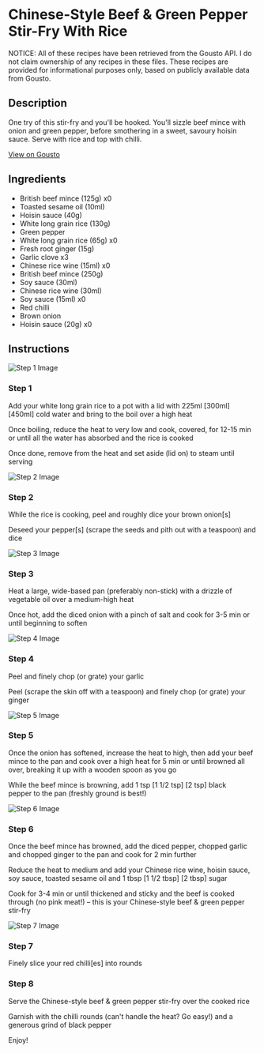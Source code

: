 # Chinese-Style Beef & Green Pepper Stir-Fry With Rice

NOTICE: All of these recipes have been retrieved from the Gousto API. I do not claim ownership of any recipes in these files. These recipes are provided for informational purposes only, based on publicly available data from Gousto.

## Description

One try of this stir-fry and you'll be hooked. You'll sizzle beef mince with onion and green pepper, before smothering in a sweet, savoury hoisin sauce. Serve with rice and top with chilli.

[View on Gousto](https://www.gousto.co.uk/recipes/cookbook/chinese-style-beef-pepper-stir-fry)

## Ingredients

- British beef mince (125g) x0
- Toasted sesame oil (10ml)
- Hoisin sauce (40g)
- White long grain rice (130g)
- Green pepper
- White long grain rice (65g) x0
- Fresh root ginger (15g)
- Garlic clove x3
- Chinese rice wine (15ml) x0
- British beef mince (250g)
- Soy sauce (30ml)
- Chinese rice wine (30ml)
- Soy sauce (15ml) x0
- Red chilli
- Brown onion
- Hoisin sauce (20g) x0

## Instructions

![Step 1 Image](https://production-media.gousto.co.uk/cms/recipe-step-image/1394.-step-1-x200.jpg)

### Step 1

Add your white long grain rice to a pot with a lid with 225ml <span class="text-purple">[300ml] </span><span class="text-danger">[450ml]</span> cold water and bring to the boil over a high heat

Once boiling, reduce the heat to very low and cook, covered, for 12-15 min or until all the water has absorbed and the rice is cooked

Once done, remove from the heat and set aside (lid on) to steam until serving

![Step 2 Image](https://production-media.gousto.co.uk/cms/recipe-step-image/1394.-step-2-x200.jpg)

### Step 2

While the rice is cooking, peel and roughly dice your brown onion[s]

Deseed your pepper[s] (scrape the seeds and pith out with a teaspoon) and dice

![Step 3 Image](https://production-media.gousto.co.uk/cms/recipe-step-image/1394.-step-3-x200.jpg)

### Step 3

Heat a large, wide-based pan (preferably non-stick) with a drizzle of vegetable oil over a medium-high heat

Once hot, add the diced onion with a pinch of salt and cook for 3-5 min or until beginning to soften

![Step 4 Image](https://production-media.gousto.co.uk/cms/recipe-step-image/1394.-step-4-x200.jpg)

### Step 4

Peel and finely chop (or grate) your garlic

Peel (scrape the skin off with a teaspoon) and finely chop (or grate) your ginger

![Step 5 Image](https://production-media.gousto.co.uk/cms/recipe-step-image/1394.-step-5-x200.jpg)

### Step 5

Once the onion has softened, increase the heat to high, then add your beef mince to the pan and cook over a high heat for 5 min or until browned all over, breaking it up with a wooden spoon as you go

While the beef mince is browning, add 1 tsp <span class="text-purple">[1 1/2 tsp]</span> <span class="text-danger">[2 tsp]</span> black pepper to the pan (freshly ground is best!)

![Step 6 Image](https://production-media.gousto.co.uk/cms/recipe-step-image/1394.-step-6-x200.jpg)

### Step 6

Once the beef mince has browned, add the diced pepper, chopped garlic and chopped ginger to the pan and cook for 2 min further

Reduce the heat to medium and add your Chinese rice wine, hoisin sauce, soy sauce, toasted sesame oil and 1 tbsp <span class="text-purple">[1 1/2 tbsp]</span> <span class="text-danger">[2 tbsp]</span> sugar

Cook for 3-4 min or until thickened and sticky and the beef is cooked through (no pink meat!) – this is your Chinese-style beef & green pepper stir-fry

![Step 7 Image](https://production-media.gousto.co.uk/cms/recipe-step-image/1394.-step-7-x200.jpg)

### Step 7

Finely slice your red chilli[es]<span class="text-danger"> </span>into rounds

### Step 8

Serve the Chinese-style beef & green pepper stir-fry over the cooked rice

Garnish with the chilli rounds (can't handle the heat? Go easy!) and a generous grind of black pepper

Enjoy!

